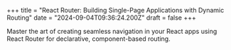 +++
title = "React Router: Building Single-Page Applications with Dynamic Routing"
date = "2024-09-04T09:36:24.200Z"
draft = false
+++

Master the art of creating seamless navigation in your React apps using React Router for declarative, component-based routing.
        